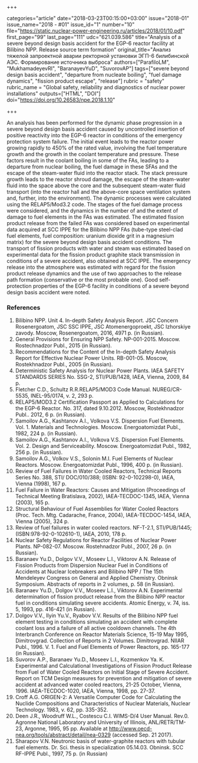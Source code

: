 +++

categories="article"
date="2018-03-23T00:15:00+03:00"
issue="2018-01"
issue_name="2018 - #01"
issue_id="1"
number="10"
file="https://static.nuclear-power-engineering.ru/articles/2018/01/10.pdf"
first_page="99"
last_page="111"
udc="621.039.586"
title="Analysis of a severe beyond design basis accident for the EGP-6 reactor facility at Bilibino NPP. Release source term formation"
original_title="Анализ тяжелой запроектной аварии ректорной установки ЭГП-6 билибинской АЭС. Формирование источника выброса"
authors=["ParafiloLM", "MukhamadeyevRI", "BaranayevYuD", "SuvorovAP"]
tags=["severe beyond design basis accident", "departure from nucleate boiling", "fuel damage dynamics", "fission product escape", "release"]
rubric = "safety"
rubric_name = "Global safety, reliability and diagnostics of nuclear power installations"
outputs=["HTML", "DOI"]
doi="https://doi.org/10.26583/npe.2018.1.10"

+++

An analysis has been performed for the dynamic phase progression in a severe beyond design basis accident caused by uncontrolled insertion of positive reactivity into the EGP-6 reactor in conditions of the emergency protection system failure. The initial event leads to the reactor power growing rapidly to 450% of the rated value, involving the fuel temperature growth and the growth in the coolant temperature and pressure. These factors result in the coolant boiling in some of the FAs, leading to a departure from nuclear boiling, the fuel damage in these SFAs and the escape of the steam-water fluid into the reactor stack. The stack pressure growth leads to the reactor shroud damage, the escape of the steam-water fluid into the space above the core and the subsequent steam-water fluid transport (into the reactor hall and the above-core space ventilation system and, further, into the environment). The dynamic processes were calculated using the RELAP5/Mod3.2 code. The stages of the fuel damage process were considered, and the dynamics in the number of and the extent of damage to fuel elements in the FAs was estimated. The estimated fission product release from the failed FAs was considered based on experimental data acquired at SCC IPPE for the Bilibino NPP FAs (tube-type steel-clad fuel elements, fuel composition: uranium dioxide grit in a magnesium matrix) for the severe beyond design basis accident conditions. The transport of fission products with water and steam was estimated based on experimental data for the fission product graphite stack transmission in conditions of a severe accident, also obtained at SCC IPPE. The emergency release into the atmosphere was estimated with regard for the fission product release dynamics and the use of two approaches to the release path formation (conservative or the most probable one). Good self-protection properties of the EGP-6 facility in conditions of a severe beyond design basis accident were noted.

### References

1. Bilibino NPP. Unit 4. In-depth Safety Analysis Report. JSC Concern Rosenergoatom, JSC SSC IPPE, JSC Atomenergoproekt, JSC Izhorskiye zavody. Moscow, Rosenergoatom, 2016, 4971 p. (in Russian).
2. General Provisions for Ensuring NPP Safety. NP-001-2015. Moscow. Rostechnadzor Publ., 2015 (in Russian).
3. Recommendations for the Content of the In-depth Safety Analysis Report for Effective Nuclear Power Units. RB-001-05. Moscow, Rostekhnadzor Publ., 2005 (in Russian).
4. Deterministic Safety Analysis for Nuclear Power Plants. IAEA SAFETY STANDARDS SERIES No. SSG-2, STI/PUB/1428, IAEA, Vienna, 2009, 84 p.
5. Fletcher C.D., Schultz R.R.RELAP5/MOD3 Code Manual. NUREG/CR-5535, INEL-95/0174, v. 2, 293 p.
6. RELAP5/MOD3.2 Certification Passport as Applied to Calculations for the EGP-6 Reactor. No. 317, dated 9.10.2012. Moscow, Rostekhnadzor Publ.. 2012, 6 p. (in Russian).
7. Samoilov A.G., Kashtanov A.I., Volkova V.S. Dispersion Fuel Elements. Vol. 1. Materials and Technologies. Moscow. Energoatomizdat Publ., 1982, 224 p. (in Russian).
8. Samoilov A.G., Kashtanov A.I., Volkova V.S. Dispersion Fuel Elements. Vol. 2. Design and Serviceability. Moscow. Energoatomizdat Publ., 1982, 256 p. (in Russian).
9. Samoilov A.G., Volkov V.S., Solonin M.I. Fuel Elements of Nuclear Reactors. Moscow. Energoatomizdat Publ., 1996, 400 p. (in Russian).
10. Review of Fuel Failures in Water Cooled Reactors, Technical Reports Series No. 388, STI/ DOC/010/388; (ISBN: 92-0-102298-0), IAEA, Vienna (1998), 167 p.
11. Fuel Failure in Water Reactors: Causes and Mitigation (Proceedings of Technical Meeting Bratislava, 2002), IAEA-TECDOC-1345, IAEA, Vienna (2003), 165 p.
12. Structural Behaviour of Fuel Assemblies for Water Cooled Reactors (Proc. Tech. Mtg. Cadarache, France, 2004), IAEA-TECDOC-1454, IAEA, Vienna (2005), 324 p.
13. Review of fuel failures in water cooled reactors. NF-T-2.1, STI/PUB/1445; (ISBN:978-92-0-102610-1), IAEA, 2010, 178 p.
14. Nuclear Safety Regulations for Reactor Facilities of Nuclear Power Plants. NP-082-07. Moscow. Rostehnadzor Publ., 2007, 26 p. (in Russian).
15. Baranaev Yu.D., Dolgov V.V., Moseev L.I., Viktorov A.N. Release of Fission Products from Dispersion Nuclear Fuel in Conditions of Accidents at Nuclear Icebreakers and Bilibino NPP / The 15th Mendeleyev Congress on General and Applied Chemistry. Obninsk Symposium. Abstracts of reports in 2 volumes, p. 58 (in Russian).
16. Baranaev Yu.D., Dolgov V.V., Moseev L.I., Viktorov A.N. Experimental determination of fission product release from the Bilibino NPP reactor fuel in conditions simulating severe accidents. Atomic Energy, v. 74, iss. 5, 1993, pp. 416-421 (in Russian).
17. Dolgov V.V., Ilyin Yu.V., Ryabov V.V. Results of the Bilibino NPP fuel element testing in conditions simulating an accident with complete coolant loss and a failure of all active cooldown channels. The 4th Interbranch Conference on Reactor Materials Science, 15-19 May 1995, Dimitrovgrad. Collection of Reports in 2 Volumes. Dimitrovgrad. NIIAR Publ., 1996. V. 1. Fuel and Fuel Elements of Power Reactors, pp. 165-177 (in Russian).
18. Suvorov A.P., Baranaev Yu.D., Moseev L.I., Kozmenkov Ya. K. Experimental and Calculational Investigations of Fission Product Release from Fuel of Water Cooled Reactors on Initial Stage of Severe Accident. Report on TCM Design measures for prevention and mitigation of severe accident at advanced water cooled reactors, 21-25 October, Vienna, 1996. IAEA-TECDOC-1020, IAEA, Vienna, 1998, pp. 27-37.
19. Croff A.G. ORIGEN-2: A Versatile Computer Code for Calculating the Nuclide Compositions and Characteristics of Nuclear Materials, Nuclear Technology. 1983, v. 62, pp. 335-352.
20. Deen J.R., Woodruff W.L., Costescu C.I. WIMS-D/4 User Manual. Rev.0. Agronne National Laboratory and University of Illinois, ANL/RETR/TM-23, Argonne, 1995, 95 pp. Available at http://www.oecd-nea.org/tools/abstract/detail/nea-0329 (accessed Sep. 21 2017).
21. Sharapov V.N. Neutronic basis of water-graphite reactors with tubular fuel elements. Dr. Sci. thesis in specialization 05.14.03. Obninsk. SCC RF-IPPE Publ., 1997, 75 p. (in Russian)